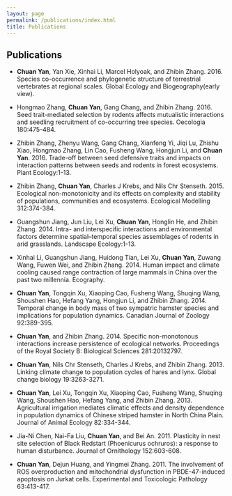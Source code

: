 ```yaml
---
layout: page
permalink: /publications/index.html
title: Publications
---
```

## Publications
  - **Chuan Yan**, Yan Xie, Xinhai Li, Marcel Holyoak, and Zhibin Zhang. 2016. Species co-occurrence and phylogenetic structure of terrestrial vertebrates at regional scales. Global Ecology and Biogeography(early view).
  
  - Hongmao Zhang, **Chuan Yan**, Gang Chang, and Zhibin Zhang. 2016. Seed trait-mediated selection by rodents affects mutualistic interactions and seedling recruitment of co-occurring tree species. Oecologia 180:475-484.
  
  - Zhibin Zhang, Zhenyu Wang, Gang Chang, Xianfeng Yi, Jiqi Lu, Zhishu Xiao, Hongmao Zhang, Lin Cao, Fusheng Wang, Hongjun Li, and **Chuan Yan**. 2016. Trade-off between seed defensive traits and impacts on interaction patterns between seeds and rodents in forest ecosystems. Plant Ecology:1-13.
  
  - Zhibin Zhang, **Chuan Yan**, Charles J Krebs, and Nils Chr Stenseth. 2015. Ecological non-monotonicity and its effects on complexity and stability of populations, communities and ecosystems. Ecological Modelling 312:374-384.
  
  - Guangshun Jiang, Jun Liu, Lei Xu, **Chuan Yan**, Honglin He, and Zhibin Zhang. 2014. Intra- and interspecific interactions and environmental factors determine spatial–temporal species assemblages of rodents in arid grasslands. Landscape Ecology:1-13.
  
  - Xinhai Li, Guangshun Jiang, Huidong Tian, Lei Xu, **Chuan Yan**, Zuwang Wang, Fuwen Wei, and Zhibin Zhang. 2014. Human impact and climate cooling caused range contraction of large mammals in China over the past two millennia. Ecography.
  
  - **Chuan Yan**, Tongqin Xu, Xiaoping Cao, Fusheng Wang, Shuqing Wang, Shoushen Hao, Hefang Yang, Hongjun Li, and Zhibin Zhang. 2014. Temporal change in body mass of two sympatric hamster species and implications for population dynamics. Canadian Journal of Zoology 92:389-395.
  
  - **Chuan Yan**, and Zhibin Zhang. 2014. Specific non-monotonous interactions increase persistence of ecological networks. Proceedings of the Royal Society B: Biological Sciences 281:20132797.
  
  - **Chuan Yan**, Nils Chr Stenseth, Charles J Krebs, and Zhibin Zhang. 2013. Linking climate change to population cycles of hares and lynx. Global change biology 19:3263-3271.
  
  - **Chuan Yan**, Lei Xu, Tongqin Xu, Xiaoping Cao, Fusheng Wang, Shuqing Wang, Shoushen Hao, Hefang Yang, and Zhibin Zhang. 2013. Agricultural irrigation mediates climatic effects and density dependence in population dynamics of Chinese striped hamster in North China Plain. Journal of Animal Ecology 82:334-344.
  
  - Jia-Ni Chen, Nai-Fa Liu, **Chuan Yan**, and Bei An. 2011. Plasticity in nest site selection of Black Redstart (Phoenicurus ochruros): a response to human disturbance. Journal of Ornithology 152:603-608.
  
  - **Chuan Yan**, Dejun Huang, and Yingmei Zhang. 2011. The involvement of ROS overproduction and mitochondrial dysfunction in PBDE-47-induced apoptosis on Jurkat cells. Experimental and Toxicologic Pathology 63:413-417.


